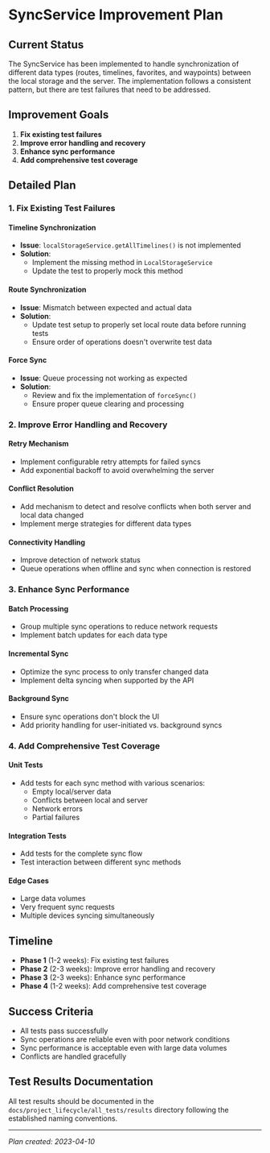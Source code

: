 # SyncService Improvement Plan

## Current Status
The SyncService has been implemented to handle synchronization of different data types (routes, timelines, favorites, and waypoints) between the local storage and the server. The implementation follows a consistent pattern, but there are test failures that need to be addressed.

## Improvement Goals
1. **Fix existing test failures**
2. **Improve error handling and recovery**
3. **Enhance sync performance**
4. **Add comprehensive test coverage**

## Detailed Plan

### 1. Fix Existing Test Failures

#### Timeline Synchronization
- **Issue**: `localStorageService.getAllTimelines()` is not implemented
- **Solution**: 
  - Implement the missing method in `LocalStorageService`
  - Update the test to properly mock this method

#### Route Synchronization
- **Issue**: Mismatch between expected and actual data
- **Solution**:
  - Update test setup to properly set local route data before running tests
  - Ensure order of operations doesn't overwrite test data

#### Force Sync
- **Issue**: Queue processing not working as expected
- **Solution**:
  - Review and fix the implementation of `forceSync()`
  - Ensure proper queue clearing and processing

### 2. Improve Error Handling and Recovery

#### Retry Mechanism
- Implement configurable retry attempts for failed syncs
- Add exponential backoff to avoid overwhelming the server

#### Conflict Resolution
- Add mechanism to detect and resolve conflicts when both server and local data changed
- Implement merge strategies for different data types

#### Connectivity Handling
- Improve detection of network status
- Queue operations when offline and sync when connection is restored

### 3. Enhance Sync Performance

#### Batch Processing
- Group multiple sync operations to reduce network requests
- Implement batch updates for each data type

#### Incremental Sync
- Optimize the sync process to only transfer changed data
- Implement delta syncing when supported by the API

#### Background Sync
- Ensure sync operations don't block the UI
- Add priority handling for user-initiated vs. background syncs

### 4. Add Comprehensive Test Coverage

#### Unit Tests
- Add tests for each sync method with various scenarios:
  - Empty local/server data
  - Conflicts between local and server
  - Network errors
  - Partial failures

#### Integration Tests
- Add tests for the complete sync flow
- Test interaction between different sync methods

#### Edge Cases
- Large data volumes
- Very frequent sync requests
- Multiple devices syncing simultaneously

## Timeline
- **Phase 1** (1-2 weeks): Fix existing test failures
- **Phase 2** (2-3 weeks): Improve error handling and recovery
- **Phase 3** (2-3 weeks): Enhance sync performance
- **Phase 4** (1-2 weeks): Add comprehensive test coverage

## Success Criteria
- All tests pass successfully
- Sync operations are reliable even with poor network conditions
- Sync performance is acceptable even with large data volumes
- Conflicts are handled gracefully

## Test Results Documentation
All test results should be documented in the `docs/project_lifecycle/all_tests/results` directory following the established naming conventions.

---
*Plan created: 2023-04-10* 